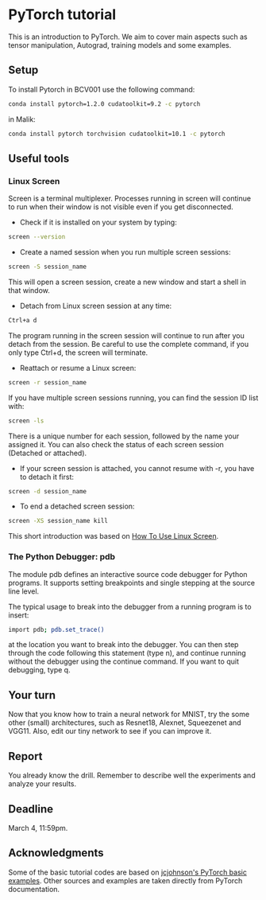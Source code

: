 # PyTorch tutorial
This is an introduction to PyTorch. We aim to cover main aspects such as tensor manipulation, Autograd, training models and some examples.

## Setup
To install Pytorch in BCV001 use the following command:
```bash
conda install pytorch=1.2.0 cudatoolkit=9.2 -c pytorch
```
in Malik:
```bash
conda install pytorch torchvision cudatoolkit=10.1 -c pytorch
```

## Useful tools

### Linux Screen 
Screen is a terminal multiplexer. Processes running in screen will continue to run when their window is not visible even if 
you get disconnected. 

* Check if it is installed on your system by typing:
```bash
screen --version
```

* Create a named session when you run multiple screen sessions:
```bash
screen -S session_name
```

This will open a screen session, create a new window and start a shell in that window.

* Detach from Linux screen session at any time:
```bash
Ctrl+a d
```

The program running in the screen session will continue to run after you detach from the session.
Be careful to use the complete command, if you only type Ctrl+d, the screen will terminate. 


* Reattach or resume a Linux screen:
```bash
screen -r session_name
```

If you have multiple screen sessions running, you can find the session ID list with:
```bash
screen -ls 
```

There is a unique number for each session, followed by the name your assigned it. You can also
check the status of each screen session (Detached or attached).

* If your screen session is attached, you cannot resume with -r, you have to detach it first:
```bash
screen -d session_name
```

* To end a detached screen session:
```bash
screen -XS session_name kill
```
This short introduction was based on [How To Use Linux Screen](https://linuxize.com/post/how-to-use-linux-screen/).

### The Python Debugger: pdb
The module pdb defines an interactive source code debugger for Python programs. It supports setting breakpoints and single stepping at the source line level.

The typical usage to break into the debugger from a running program is to insert:
```bash
import pdb; pdb.set_trace()
```
at the location you want to break into the debugger. You can then step through the code following this statement (type n), and continue running without the debugger using the continue command. If you want to quit debugging, type q. 

## Your turn
Now that you know how to train a neural network for MNIST, try the some other (small) architectures, such as Resnet18, Alexnet, Squeezenet and VGG11. Also, edit our tiny network to see if you can improve it.

## Report
You already know the drill. Remember to describe well the experiments and analyze your results.

## Deadline
March 4, 11:59pm.

## Acknowledgments
Some of the basic tutorial codes are based on [jcjohnson's PyTorch basic examples](https://github.com/jcjohnson/pytorch-examples). Other sources and examples are taken directly from PyTorch documentation. 

